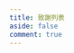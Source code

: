 ```yaml
---
title: 致謝列表
aside: false
comment: true
---
```


<script setup>
import Thanks from "@/views/Thanks.vue"
</script>

<Thanks/>